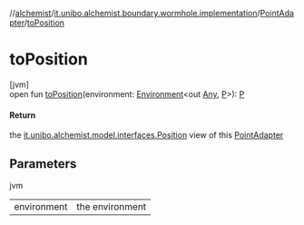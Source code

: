 //[alchemist](../../../index.md)/[it.unibo.alchemist.boundary.wormhole.implementation](../index.md)/[PointAdapter](index.md)/[toPosition](to-position.md)

# toPosition

[jvm]\
open fun [toPosition](to-position.md)(environment: [Environment](../../it.unibo.alchemist.model.interfaces/-environment/index.md)<out [Any](https://kotlinlang.org/api/latest/jvm/stdlib/kotlin/-any/index.html), [P](../-abstract-wormhole2-d/index.md)>): [P](../-abstract-wormhole2-d/index.md)

#### Return

the [it.unibo.alchemist.model.interfaces.Position](../../it.unibo.alchemist.model.interfaces/-position/index.md) view of this [PointAdapter](index.md)

## Parameters

jvm

| | |
|---|---|
| environment | the environment |
